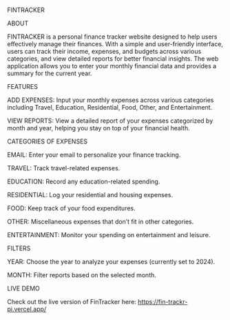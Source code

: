 FINTRACKER



ABOUT

FINTRACKER is a personal finance tracker website designed to help users effectively manage their finances. With a simple and user-friendly interface, users can track their income, expenses, and budgets across various categories, and view detailed reports for better financial insights. The web application allows you to enter your monthly financial data and provides a summary for the current year.


FEATURES

ADD EXPENSES: Input your monthly expenses across various categories including Travel, Education, Residential, Food, Other, and Entertainment.

VIEW REPORTS: View a detailed report of your expenses categorized by month and year, helping you stay on top of your financial health.


CATEGORIES OF EXPENSES

EMAIL: Enter your email to personalize your finance tracking.

TRAVEL: Track travel-related expenses.

EDUCATION: Record any education-related spending.

RESIDENTIAL: Log your residential and housing expenses.

FOOD: Keep track of your food expenditures.

OTHER: Miscellaneous expenses that don’t fit in other categories.

ENTERTAINMENT: Monitor your spending on entertainment and leisure.


FILTERS

YEAR: Choose the year to analyze your expenses (currently set to 2024).

MONTH: Filter reports based on the selected month.


LIVE DEMO

Check out the live version of FinTracker here: https://fin-trackr-pi.vercel.app/
